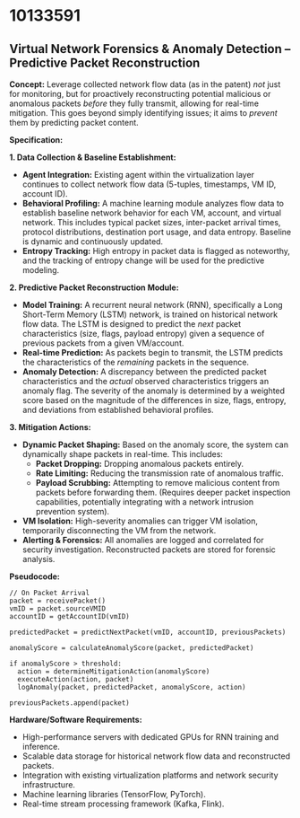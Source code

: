 # 10133591

## Virtual Network Forensics & Anomaly Detection – Predictive Packet Reconstruction

**Concept:** Leverage collected network flow data (as in the patent) *not* just for monitoring, but for proactively reconstructing potential malicious or anomalous packets *before* they fully transmit, allowing for real-time mitigation. This goes beyond simply identifying issues; it aims to *prevent* them by predicting packet content.

**Specification:**

**1. Data Collection & Baseline Establishment:**

*   **Agent Integration:** Existing agent within the virtualization layer continues to collect network flow data (5-tuples, timestamps, VM ID, account ID).
*   **Behavioral Profiling:**  A machine learning module analyzes flow data to establish baseline network behavior for each VM, account, and virtual network. This includes typical packet sizes, inter-packet arrival times, protocol distributions, destination port usage, and data entropy. Baseline is dynamic and continuously updated.
*   **Entropy Tracking:** High entropy in packet data is flagged as noteworthy, and the tracking of entropy change will be used for the predictive modeling.

**2. Predictive Packet Reconstruction Module:**

*   **Model Training:**  A recurrent neural network (RNN), specifically a Long Short-Term Memory (LSTM) network, is trained on historical network flow data. The LSTM is designed to predict the *next* packet characteristics (size, flags, payload entropy) given a sequence of previous packets from a given VM/account.
*   **Real-time Prediction:** As packets begin to transmit, the LSTM predicts the characteristics of the *remaining* packets in the sequence.
*   **Anomaly Detection:** A discrepancy between the predicted packet characteristics and the *actual* observed characteristics triggers an anomaly flag.  The severity of the anomaly is determined by a weighted score based on the magnitude of the differences in size, flags, entropy, and deviations from established behavioral profiles.

**3. Mitigation Actions:**

*   **Dynamic Packet Shaping:** Based on the anomaly score, the system can dynamically shape packets in real-time. This includes:
    *   **Packet Dropping:** Dropping anomalous packets entirely.
    *   **Rate Limiting:** Reducing the transmission rate of anomalous traffic.
    *   **Payload Scrubbing:**  Attempting to remove malicious content from packets before forwarding them. (Requires deeper packet inspection capabilities, potentially integrating with a network intrusion prevention system).
*   **VM Isolation:** High-severity anomalies can trigger VM isolation, temporarily disconnecting the VM from the network.
*   **Alerting & Forensics:** All anomalies are logged and correlated for security investigation. Reconstructed packets are stored for forensic analysis.

**Pseudocode:**

```
// On Packet Arrival
packet = receivePacket()
vmID = packet.sourceVMID
accountID = getAccountID(vmID)

predictedPacket = predictNextPacket(vmID, accountID, previousPackets)

anomalyScore = calculateAnomalyScore(packet, predictedPacket)

if anomalyScore > threshold:
  action = determineMitigationAction(anomalyScore)
  executeAction(action, packet)
  logAnomaly(packet, predictedPacket, anomalyScore, action)

previousPackets.append(packet)
```

**Hardware/Software Requirements:**

*   High-performance servers with dedicated GPUs for RNN training and inference.
*   Scalable data storage for historical network flow data and reconstructed packets.
*   Integration with existing virtualization platforms and network security infrastructure.
*   Machine learning libraries (TensorFlow, PyTorch).
*   Real-time stream processing framework (Kafka, Flink).